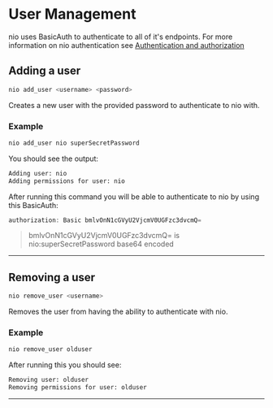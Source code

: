 # User Management

nio uses BasicAuth to authenticate to all of it's endpoints. For more information on nio authentication see [Authentication and authorization](/api/conventions.md)

## Adding a user

```bash
nio add_user <username> <password>
```

Creates a new user with the provided password to authenticate to nio with. 

### Example
```bash
nio add_user nio superSecretPassword
```

You should see the output:
```bash
Adding user: nio
Adding permissions for user: nio
```

After running this command you will be able to authenticate to nio by using this BasicAuth:
```javascript
authorization: Basic bmlvOnN1cGVyU2VjcmV0UGFzc3dvcmQ=
```

> bmlvOnN1cGVyU2VjcmV0UGFzc3dvcmQ= is nio:superSecretPassword base64 encoded

---

## Removing a user

```bash
nio remove_user <username>
```

Removes the user from having the ability to authenticate with nio.

### Example
```bash
nio remove_user olduser
```

After running this you should see:

```bash
Removing user: olduser
Removing permissions for user: olduser
```

---


